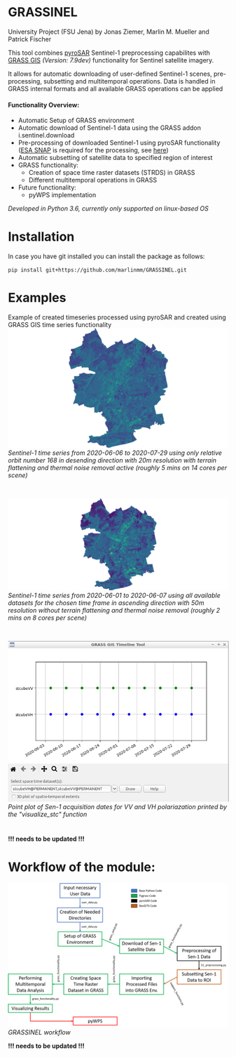 # GRASSINEL
University Project (FSU Jena) by Jonas Ziemer, Marlin M. Mueller and Patrick Fischer

This tool combines [pyroSAR](https://github.com/johntruckenbrodt/pyroSAR) Sentinel-1 preprocessing capabilites with 
[GRASS GIS](grass.osgeo.org) _(Version: 7.9dev)_ functionality for Sentinel satellite imagery. 

It allows for automatic downloading of user-defined Sentinel-1 scenes, pre-processing, subsetting and multitemporal
operations. Data is handled in GRASS internal formats and all available GRASS operations can be applied

#### Functionality Overview:
* Automatic Setup of GRASS environment
* Automatic download of Sentinel-1 data using the GRASS addon i.sentinel.download
* Pre-processing of downloaded Sentinel-1 using pyroSAR functionality ([ESA SNAP](http://step.esa.int/main/download/snap-download/)
 is required for the processing, see [here](https://pyrosar.readthedocs.io/en/latest/?badge=latest))
* Automatic subsetting of satellite data to specified region of interest
* GRASS functionality:
    * Creation of space time raster datasets (STRDS) in GRASS
    * Different multitemporal operations in GRASS
* Future functionality:
    * pyWPS implementation

_Developed in Python 3.6, currently only supported on linux-based OS_

# Installation
In case you have git installed you can install the package as follows:

    pip install git+https://github.com/marlinmm/GRASSINEL.git

# Examples
Example of created timeseries processed using pyroSAR and created using GRASS GIS time series functionality
![S1_time_series_20m](GRASSINEL/preview_files/S1_timeseries_20m_example.gif)
_Sentinel-1 time series from 2020-06-06 to 2020-07-29 using only relative orbit number 168 in desending direction with
20m resolution with terrain flattening and thermal noise removal active (roughly 5 mins on 14 cores per scene)_

<br/>

![S1_time_series_50m](GRASSINEL/preview_files/S1_timeseries_50m_example.gif)
_Sentinel-1 time series from 2020-06-01 to 2020-06-07 using all available datasets for the chosen time frame in 
ascending direction with 50m resolution without terrain flattening and thermal noise removal (roughly 2 mins on 8 cores 
per scene)_

<br/>

![S1_time_series_date_plot](GRASSINEL/preview_files/time_series_date_plot.png)
_Point plot of Sen-1 acquisition dates for VV and VH polariazation printed by the "visualize_stc" function_

#
**!!! needs to be updated !!!**
# Workflow of the module:
![GRASSINEL_workflow](GRASSINEL/preview_files/GRASSINEL_workflow.png)
_GRASSINEL workflow_


**!!! needs to be updated !!!**
#